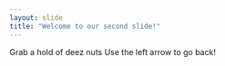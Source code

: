 ```yaml
---
layout: slide
title: "Welcome to our second slide!"
---
```

Grab a hold of deez nuts
Use the left arrow to go back!

